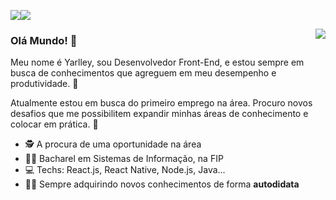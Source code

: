 <!--
**YarlleySilva/YarlleySilva** is a ✨ _special_ ✨ repository because its `README.md` (this file) appears on your GitHub profile. 
-->

[![](https://img.shields.io/badge/-LinkedIn-blue?style=flat-square&logo=Linkedin&logoColor=white&link=)](https://www.linkedin.com/in/yarlleysilva/)[![](https://img.shields.io/badge/-Github-000?style=flat-square&logo=Github&logoColor=white&link)](https://github.com/YarlleySilva)

<img align="right" src="https://cdn.lowgif.com/full/f699aae00405d5c9-computer-reaction-faces-gif-6-gif-images-download.gif">

### Olá Mundo! 👋

Meu nome é Yarlley, sou Desenvolvedor Front-End, e estou sempre em busca de conhecimentos que agreguem em meu desempenho e produtividade. 
💬 

Atualmente estou em busca do primeiro emprego na área. Procuro novos desafios que me possibilitem expandir minhas áreas de conhecimento e colocar em prática. 💬

- :detective: A procura de uma oportunidade na área
- :man_student: Bacharel em Sistemas de Informação, na FIP
- :computer: Techs: React.js, React Native, Node.js, Java...
- :man_technologist: Sempre adquirindo novos conhecimentos de forma <b>autodidata</b>
